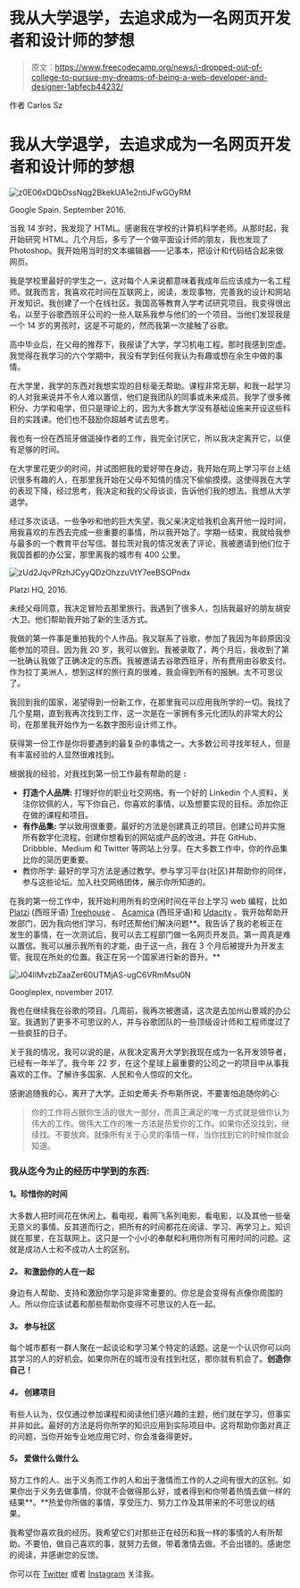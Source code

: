 # 我从大学退学，去追求成为一名网页开发者和设计师的梦想

> 原文：<https://www.freecodecamp.org/news/i-dropped-out-of-college-to-pursue-my-dreams-of-being-a-web-developer-and-designer-1abfecb44232/>

作者 Carlos Sz

# 我从大学退学，去追求成为一名网页开发者和设计师的梦想

![z0E06xDQbDssNqg2BkekUA1e2ntiJFwGOyRM](img/11b21b3463624aec82e8dd288c883995.png)

Google Spain. September 2016.

当我 14 岁时，我发现了 HTML。感谢我在学校的计算机科学老师。从那时起，我开始研究 HTML。几个月后，多亏了一个做平面设计师的朋友，我也发现了 Photoshop。我开始用当时的文本编辑器——记事本，把设计和代码结合起来做网页。

我是学校里最好的学生之一，这对每个人来说都意味着我成年后应该成为一名工程师。就我而言，我喜欢花时间在互联网上，阅读，发现事物，完善我的设计和网站开发知识。我创建了一个在线社区。我国高等教育入学考试研究项目。我变得很出名，以至于谷歌西班牙公司的一些人联系我参与他们的一个项目。当他们发现我是一个 14 岁的男孩时，这是不可能的，然而我第一次接触了谷歌。

高中毕业后，在父母的推荐下，我报读了大学，学习机电工程。那时我感到空虚。我觉得在我学习的六个学期中，我没有学到任何我认为有趣或想在余生中做的事情。

在大学里，我学的东西对我想实现的目标毫无帮助。课程非常无聊，和我一起学习的人对我来说并不令人难以置信，他们是我团队的同事或未来成员。我学了很多微积分、力学和电学，但只是理论上的，因为大多数大学没有基础设施来开设这些科目的实践课。他们也不鼓励你超越考试去思考。

我也有一份在西班牙做遥操作者的工作，我完全讨厌它，所以我决定离开它，以便有足够的时间。

在大学里花更少的时间，并试图把我的爱好带在身边，我开始在网上学习平台上结识很多有趣的人，在那里我开始在父母不知情的情况下偷偷摸摸。这使得我在大学的表现下降，经过思考，我决定和我的父母谈谈，告诉他们我的想法。我想从大学退学。

经过多次谈话、一些争吵和他的巨大失望，我父亲决定给我机会离开他一段时间，用我喜欢的东西去完成一些重要的事情，所以我开始了。学期一结束，我就给我参与最多的一个教育平台写信。普拉茨对我的情况发表了评论，我被邀请到他们位于我国首都的办公室，那里离我的城市有 400 公里。

![zUd2JqvPRzhJCyyQDzOhzzuVtY7eeBSOPndx](img/ccfc6d57a36b3727c54ce38229eca194.png)

Platzi HQ, 2016.

未经父母同意，我决定冒险去那里旅行。我遇到了很多人，包括我最好的朋友胡安·大卫。他们帮助我开始了新的生活方式。

我做的第一件事是重拍我的个人作品。我又联系了谷歌，参加了我因为年龄原因没能参加的项目。因为我 20 岁，我可以做到。我被录取了，两个月后，我收到了第一批确认我做了正确决定的东西。我被邀请去谷歌西班牙，所有费用由谷歌支付。作为拉丁美洲人，想到这样的旅行真的很难，我会得到所有的报酬。太不可思议了。

我回到我的国家，渴望得到一份新工作，在那里我可以应用我所学的一切。我找了几个星期，直到我再次找到工作，这一次是在一家拥有多元化团队的非常大的公司，在那里我开始作为一名数字图形设计师工作。

获得第一份工作是你将要遇到的最复杂的事情之一。大多数公司寻找年轻人，但是有丰富经验的人显然很难找到。

根据我的经验，对我找到第一份工作最有帮助的是 **:**

*   **打造个人品牌:**
    打理好你的职业社交网络。有一个好的 Linkedin 个人资料，关注你钦佩的人，写下你自己，你喜欢的事情，以及想要实现的目标。添加你正在做的课程和项目。
*   **有作品集:**
    学以致用很重要。最好的方法是创建真正的项目。创建公司并实施所有数字化流程。创建你想看到的网站或产品的改进。并在 GitHub、Dribbble、Medium 和 Twitter 等网站上分享。在大多数工作中，你的作品集比你的简历更重要。
*   教你所学:
    最好的学习方法是通过教学。参与学习平台(社区)并帮助你的同伴，参与这些论坛。加入社交网络团体，展示你所知道的。

在我的第一份工作中，我开始利用所有的空闲时间在平台上学习 web 编程，比如 [Platzi](https://platzi.com/) (西班牙语) [Treehouse](https://teamtreehouse.com/) 、 [Acamica](https://www.acamica.com/) (西班牙语)和 [Udacity](https://www.udacity.com/) 。我开始帮助开发部门，因为我向他们学习，有时还帮他们解决问题**。我告诉了我的老板正在发生的事情，在一次测试后，我可以去工程部门做一名网页开发员。第一周真是难以置信。我可以展示我所有的才能，由于这一点，我在 3 个月后被提升为开发主管。我现在所处的位置。我正在另一个国家进行新的晋升。**

![J04llMvzbZaaZer60UTMjAS-ugC6VRmMsu0N](img/67c82ccfb38997e8215184ceb4778a05.png)

Googleplex, november 2017.

我也在继续我在谷歌的项目。几周前，我再次被邀请，这次是去加州山景城的办公室。我遇到了更多不可思议的人，并与谷歌团队的一些顶级设计师和工程师度过了一些疯狂的日子。

关于我的情况，我可以说的是，从我决定离开大学到我现在成为一名开发领导者，已经有一年半了。我今年 22 岁，在这个星球上最重要的公司之一的项目中从事我喜欢的工作。了解许多国家、人民和令人惊叹的文化。

感谢追随我的心，离开了大学。正如史蒂夫·乔布斯所说，不要害怕追随你的心:

> 你的工作将占据你生活的很大一部分，而真正满足的唯一方式就是做你认为伟大的工作。做伟大工作的唯一方法是热爱你的工作。如果你还没找到，继续找。不要放弃。就像所有关于心灵的事情一样，当你找到它的时候你就会知道。

### 我从迄今为止的经历中学到的东西:

#### **1。珍惜你的时间**

大多数人把时间花在休闲上。看电视，看网飞系列电影，看电影，以及其他一些毫无意义的事情。反其道而行之，把所有的时间都花在阅读、学习、再学习上。知识就在那里，在互联网上。这只是一个小小的奉献和利用你所有可用时间的问题。这就是成功人士和不成功人士的区别。

#### *2。* **和激励你的人在一起**

身边有人帮助、支持和激励你学习是非常重要的。你总是会变得有点像你周围的人。所以你应该试着和那些帮助你变得不可思议的人在一起。

#### *3。* **参与社区**

每个城市都有一群人聚在一起谈论和学习某个特定的话题。这是一个认识你可以向其学习的人的好机会。如果你所在的城市没有找到社区，那你就有机会了。**创造你自己！**

#### *4。* **创建项目**

有些人认为，仅仅通过参加课程和阅读他们感兴趣的主题，他们就在学习，但事实并非如此。最好的方法是将你所学的知识应用到实际项目中。这将帮助你面对真正的问题，当你开始专业地应用它时，你会准备得更好。

#### *5。* **爱做什么做什么**

努力工作的人、出于义务而工作的人和出于激情而工作的人之间有很大的区别。如果你出于义务去做事情，你就不会做得那么好，或者得到和你带着热情去做一样的结果**。**热爱你所做的事情，享受压力、努力工作及其带来的不可思议的结果。

我希望你喜欢我的经历。我希望它们对那些正在经历和我一样的事情的人有所帮助。不要怕，做自己喜欢的事，就努力去做，带着激情去做。不会出错的。感谢您的阅读，并感谢您的反馈。

你可以在 [Twitter](https://twitter.com/iCarlosSz) 或者 [Instagram](https://www.instagram.com/icarlossz/) 关注我。